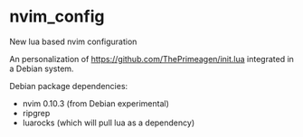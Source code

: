 # nvim_config
New lua based nvim configuration

An personalization of https://github.com/ThePrimeagen/init.lua integrated in a Debian system.

Debian package dependencies:

- nvim 0.10.3 (from Debian experimental)
- ripgrep
- luarocks (which will pull lua as a dependency)

